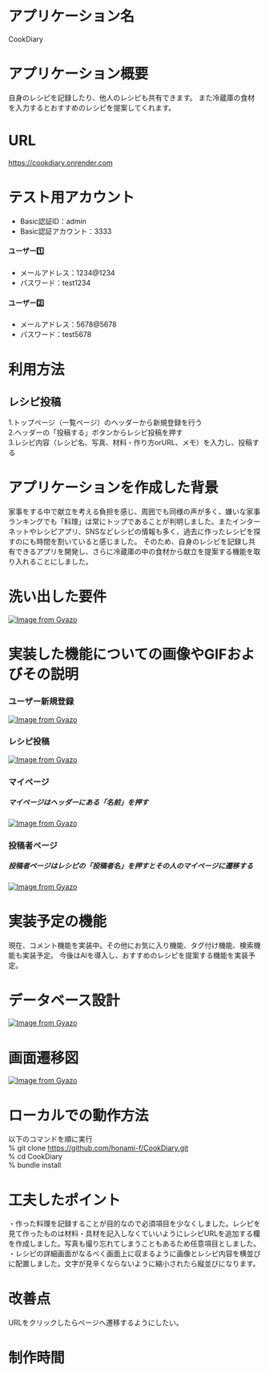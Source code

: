 # アプリケーション名
CookDiary

# アプリケーション概要
自身のレシピを記録したり、他人のレシピも共有できます。
また冷蔵庫の食材を入力するとおすすめのレシピを提案してくれます。

# URL
https://cookdiary.onrender.com

# テスト用アカウント
- Basic認証ID：admin<br>
- Basic認証アカウント：3333<br>
#### ユーザー1️⃣
- メールアドレス：1234@1234<br>
- パスワード：test1234<br>
#### ユーザー2️⃣
- メールアドレス：5678@5678<br>
- パスワード：test5678


# 利用方法
## レシピ投稿
1.トップページ（一覧ページ）のヘッダーから新規登録を行う<br>
2.ヘッダーの「投稿する」ボタンからレシピ投稿を押す<br>
3.レシピ内容（レシピ名、写真、材料・作り方orURL、メモ）を入力し、投稿する

# アプリケーションを作成した背景
家事をする中で献立を考える負担を感じ、周囲でも同様の声が多く、嫌いな家事ランキングでも「料理」は常にトップであることが判明しました。またインターネットやレシピアプリ、SNSなどレシピの情報も多く、過去に作ったレシピを探すのにも時間を割いていると感じました。
そのため、自身のレシピを記録し共有できるアプリを開発し、さらに冷蔵庫の中の食材から献立を提案する機能を取り入れることにしました。

# 洗い出した要件
[![Image from Gyazo](https://i.gyazo.com/e36880b6a80ea41d5f32b41569a50356.png)](https://gyazo.com/e36880b6a80ea41d5f32b41569a50356)

# 実装した機能についての画像やGIFおよびその説明
### ユーザー新規登録
[![Image from Gyazo](https://i.gyazo.com/d2d98f66e381d08a8c5f57612de4a04b.gif)](https://gyazo.com/d2d98f66e381d08a8c5f57612de4a04b)

### レシピ投稿
[![Image from Gyazo](https://i.gyazo.com/94c52c86f73a2ae8359e59cca8cd8ebf.gif)](https://gyazo.com/94c52c86f73a2ae8359e59cca8cd8ebf)

### マイページ
##### マイページはヘッダーにある「名前」を押す
[![Image from Gyazo](https://i.gyazo.com/aa58deb4ff449eab4cfd18374d1d99f9.gif)](https://gyazo.com/aa58deb4ff449eab4cfd18374d1d99f9)

### 投稿者ページ
##### 投稿者ページはレシピの「投稿者名」を押すとその人のマイページに遷移する
[![Image from Gyazo](https://i.gyazo.com/25223847a95a7e6be19c495e929499b3.gif)](https://gyazo.com/25223847a95a7e6be19c495e929499b3)

# 実装予定の機能
現在、コメント機能を実装中。その他にお気に入り機能、タグ付け機能、検索機能も実装予定。
今後はAIを導入し、おすすめのレシピを提案する機能を実装予定。


# データベース設計
[![Image from Gyazo](https://i.gyazo.com/8ec9eec74b8010792196593973522935.png)](https://gyazo.com/8ec9eec74b8010792196593973522935)

# 画面遷移図
[![Image from Gyazo](https://i.gyazo.com/376dda4164ebce398cb60418a7169b76.png)](https://gyazo.com/376dda4164ebce398cb60418a7169b76)

# ローカルでの動作方法
以下のコマンドを順に実行<br>
% git clone https://github.com/honami-f/CookDiary.git<br>
% cd CookDiary<br>
% bundle install

# 工夫したポイント
・作った料理を記録することが目的なので必須項目を少なくしました。レシピを見て作ったものは材料・具材を記入しなくていいようにレシピURLを追加する欄を作成しました。写真も撮り忘れてしまうこともあるため任意項目としました。<br>
・レシピの詳細画面がなるべく画面上に収まるように画像とレシピ内容を横並びに配置しました。文字が見辛くならないように縮小されたら縦並びになります。

# 改善点
URLをクリックしたらページへ遷移するようにしたい。

# 制作時間
